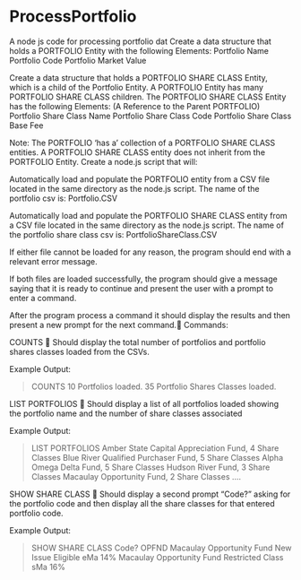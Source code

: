 # ProcessPortfolio
A node js code for processing portfolio dat
Create a data structure that holds a PORTFOLIO Entity with the following Elements:
Portfolio Name
Portfolio Code
Portfolio Market Value

Create a data structure that holds a PORTFOLIO SHARE CLASS Entity, which is a child of the Portfolio Entity.  A PORTFOLIO Entity has many PORTFOLIO SHARE CLASS children.  The PORTFOLIO SHARE CLASS Entity has the following Elements:
(A Reference to the Parent PORTFOLIO)
Portfolio Share Class Name
Portfolio Share Class Code
Portfolio Share Class Base Fee

Note: The PORTFOLIO ‘has a’ collection of a PORTFOLIO SHARE CLASS entities. A PORTFOLIO SHARE CLASS entity does not inherit from the PORTFOLIO Entity.
Create a node.js script that will:

Automatically load and populate the PORTFOLIO entity from a CSV file located in the same directory as the node.js script.  The name of the portfolio csv is: Portfolio.CSV

Automatically load and populate the PORTFOLIO SHARE CLASS entity from a CSV file located in the same directory as the node.js script.  The name of the portfolio share class csv is: PortfolioShareClass.CSV

If either file cannot be loaded for any reason, the program should end with a relevant error message.

If both files are loaded successfully, the program should give a message saying that it is ready to continue and present the user with a prompt to enter a command.

After the program process a command it should display the results and then present a new prompt for the next command.
Commands:

COUNTS  Should display the total number of portfolios and portfolio shares classes loaded from the CSVs.

Example Output:
>COUNTS
10 Portfolios loaded.
35 Portfolio Shares Classes loaded.

LIST PORTFOLIOS  Should display a list of all portfolios loaded showing the portfolio name and the number of share classes associated 

Example Output:
> LIST PORTFOLIOS
Amber State Capital Appreciation Fund, 4 Share Classes
Blue River Qualified Purchaser Fund, 5 Share Classes
Alpha Omega Delta Fund, 5 Share Classes
Hudson River Fund, 3 Share Classes
Macaulay Opportunity Fund, 2 Share Classes
….

SHOW SHARE CLASS  Should display a second prompt “Code?” asking for the portfolio code and then display all the share classes for that entered portfolio code.

Example Output:
> SHOW SHARE CLASS
Code? OPFND
Macaulay Opportunity Fund	New Issue Eligible	eMa	14%
Macaulay Opportunity Fund	Restricted Class	sMa	16% 

